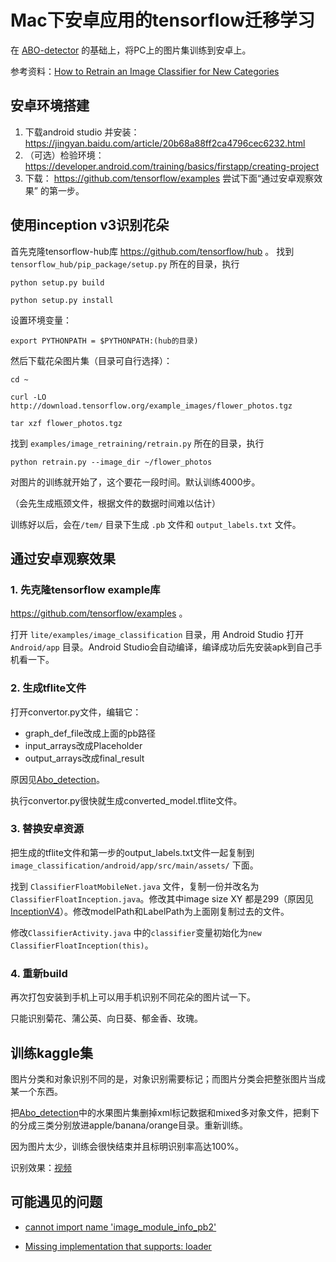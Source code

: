 # Mac下安卓应用的tensorflow迁移学习

在 [ABO-detector](https://github.com/davelet/ABO-detector) 的基础上，将PC上的图片集训练到安卓上。

参考资料：[How to Retrain an Image Classifier for New Categories](https://www.tensorflow.org/hub/tutorials/image_retraining)

## 安卓环境搭建

1. 下载android studio 并安装：https://jingyan.baidu.com/article/20b68a88ff2ca4796cec6232.html
2. （可选）检验环境：https://developer.android.com/training/basics/firstapp/creating-project
3. 下载： https://github.com/tensorflow/examples 尝试下面“通过安卓观察效果” 的第一步。

## 使用inception v3识别花朵
首先克隆tensorflow-hub库 https://github.com/tensorflow/hub 。
找到 `tensorflow_hub/pip_package/setup.py` 所在的目录，执行
```
python setup.py build

python setup.py install
```
设置环境变量：
```
export PYTHONPATH = $PYTHONPATH:(hub的目录)
```

然后下载花朵图片集（目录可自行选择）：
```
cd ~

curl -LO http://download.tensorflow.org/example_images/flower_photos.tgz

tar xzf flower_photos.tgz
```
找到 `examples/image_retraining/retrain.py` 所在的目录，执行

```
python retrain.py --image_dir ~/flower_photos
```
对图片的训练就开始了，这个要花一段时间。默认训练4000步。

（会先生成瓶颈文件，根据文件的数据时间难以估计）

训练好以后，会在`/tem/` 目录下生成 `.pb` 文件和 `output_labels.txt` 文件。

## 通过安卓观察效果

### 1. 先克隆tensorflow example库
 https://github.com/tensorflow/examples 。

打开 `lite/examples/image_classification` 目录，用 Android Studio 打开 `Android/app` 目录。Android Studio会自动编译，编译成功后先安装apk到自己手机看一下。

### 2. 生成tflite文件

打开convertor.py文件，编辑它：

- graph_def_file改成上面的pb路径
- input_arrays改成Placeholder
- output_arrays改成final_result

原因见[Abo_detection](https://github.com/davelet/ABO-detector#%E8%BE%93%E5%85%A5%E8%BE%93%E5%87%BA%E5%BC%A0%E9%87%8F%E8%AE%B0%E5%BD%95)。

执行convertor.py很快就生成converted_model.tflite文件。

### 3. 替换安卓资源

把生成的tflite文件和第一步的output_labels.txt文件一起复制到 `image_classification/android/app/src/main/assets/` 下面。

找到 `ClassifierFloatMobileNet.java` 文件，复制一份并改名为 `ClassifierFloatInception.java`。修改其中image size XY 都是299（原因见[InceptionV4](/InceptionV4.pdf)）。修改modelPath和LabelPath为上面刚复制过去的文件。

修改`ClassifierActivity.java` 中的`classifier`变量初始化为`new ClassifierFloatInception(this)`。

### 4. 重新build
再次打包安装到手机上可以用手机识别不同花朵的图片试一下。
 
只能识别菊花、蒲公英、向日葵、郁金香、玫瑰。

## 训练kaggle集

图片分类和对象识别不同的是，对象识别需要标记；而图片分类会把整张图片当成某一个东西。

把[Abo_detection](https://github.com/davelet/ABO-detector#%E8%BE%93%E5%85%A5%E8%BE%93%E5%87%BA%E5%BC%A0%E9%87%8F%E8%AE%B0%E5%BD%95)中的水果图片集删掉xml标记数据和mixed多对象文件，把剩下的分成三类分别放进apple/banana/orange目录。重新训练。

因为图片太少，训练会很快结束并且标明识别率高达100%。

识别效果：[视频](/水果识别.mp4)

## 可能遇见的问题
- [cannot import name 'image_module_info_pb2'](https://github.com/tensorflow/hub/issues/167#issuecomment-485686948)

- [Missing implementation that supports: loader](https://github.com/tensorflow/hub/issues/212)

